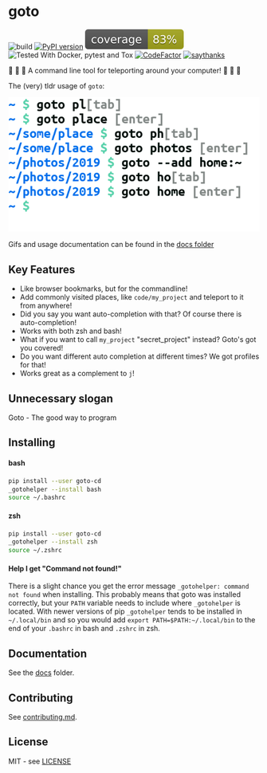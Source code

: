 # goto

![build](https://travis-ci.org/CatEars/goto.svg?branch=master)
[![PyPI version](https://badge.fury.io/py/goto-cd.svg)](https://badge.fury.io/py/goto-cd)
![coverage](https://github.com/CatEars/goto/blob/master/badges/coverage.svg)
![Tested With Docker, pytest and Tox](https://img.shields.io/badge/tested%20with-docker%20|%20pytest%20|%20tox-blue.svg)
[![CodeFactor](https://www.codefactor.io/repository/github/catears/goto/badge)](https://www.codefactor.io/repository/github/catears/goto)
[![saythanks](https://img.shields.io/badge/say-thanks-ffa500.svg?style=for-the-badge)](https://saythanks.io/to/CatEars)

🚀 🚀 🚀 A command line tool for teleporting around your computer! 🚀 🚀 🚀

The (very) tldr usage of `goto`:

![Usage Picture](https://github.com/CatEars/goto/blob/master/docs/tldrusage.png)

Gifs and usage documentation can be found in the
[docs folder](https://github.com/CatEars/goto/blob/master/docs/README.md)

## Key Features

* Like browser bookmarks, but for the commandline!
* Add commonly visited places, like `code/my_project` and teleport to it from anywhere!
* Did you say you want auto-completion with that? Of course there is auto-completion!
* Works with both zsh and bash!
* What if you want to call `my_project` "secret_project" instead? Goto's got you covered!
* Do you want different auto completion at different times? We got profiles for that!
* Works great as a complement to `j`!

## Unnecessary slogan

Goto - The good way to program

## Installing

#### bash

```sh
pip install --user goto-cd
_gotohelper --install bash
source ~/.bashrc
```

#### zsh

```sh
pip install --user goto-cd
_gotohelper --install zsh
source ~/.zshrc
```

#### Help I get "Command not found!"

There is a slight chance you get the error message `_gotohelper: command not
found` when installing. This probably means that goto was installed correctly,
but your `PATH` variable needs to include where `_gotohelper` is located. With
newer versions of pip `_gotohelper` tends to be installed in `~/.local/bin` and
so you would add `export PATH=$PATH:~/.local/bin` to the end of your `.bashrc`
in bash and `.zshrc` in zsh.

## Documentation

See the [docs](https://github.com/CatEars/goto/blob/master/docs/README.md) folder.

## Contributing

See [contributing.md](https://github.com/CatEars/goto/blob/master/Contributing.md).

## License

MIT - see [LICENSE](https://github.com/CatEars/goto/blob/master/LICENSE)
